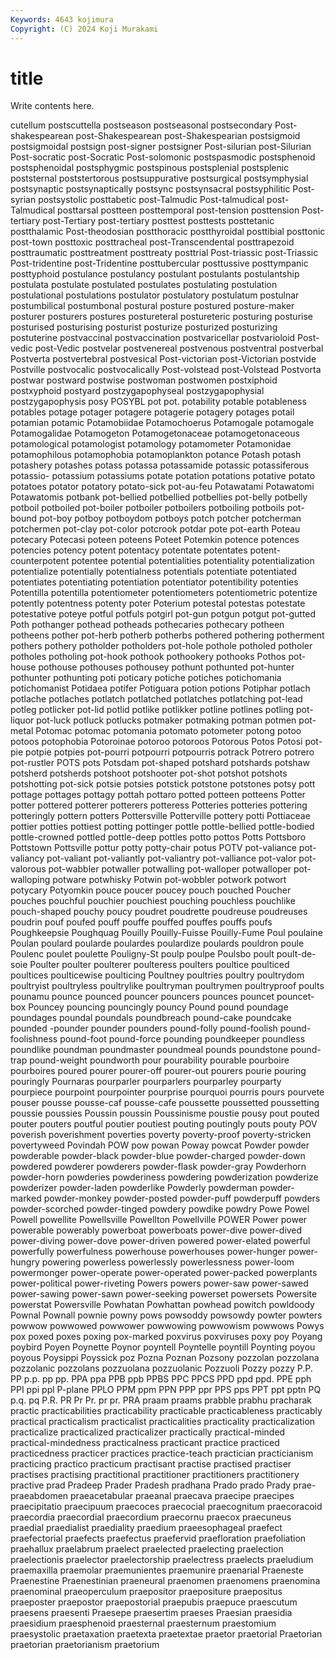 ```yaml
---
Keywords: 4643 kojimura
Copyright: (C) 2024 Koji Murakami
---
```


# title

Write contents here.



cutellum postscuttella postseason
postseasonal postsecondary Post-shakespearean post-Shakespearean post-Shakespearian postsigmoid postsigmoidal postsign post-signer postsigner
Post-silurian post-Silurian Post-socratic post-Socratic Post-solomonic postspasmodic postsphenoid postsphenoidal postsphygmic postspinous
postsplenial postsplenic poststernal poststertorous postsuppurative postsurgical postsymphysial postsynaptic postsynaptically postsync
postsynsacral postsyphilitic Post-syrian postsystolic posttabetic post-Talmudic Post-talmudical post-Talmudical posttarsal postteen
posttemporal post-tension posttension Post-tertiary post-Tertiary post-tertiary posttest posttests posttetanic postthalamic
Post-theodosian postthoracic postthyroidal posttibial posttonic post-town posttoxic posttracheal post-Transcendental posttrapezoid
posttraumatic posttreatment posttreaty posttrial Post-triassic post-Triassic Post-tridentine post-Tridentine posttubercular posttussive
posttympanic posttyphoid postulance postulancy postulant postulants postulantship postulata postulate postulated
postulates postulating postulation postulational postulations postulator postulatory postulatum postulnar postumbilical
postumbonal postural posture postured posture-maker posturer posturers postures postureteral postureteric
posturing posturise posturised posturising posturist posturize posturized posturizing postuterine postvaccinal
postvaccination postvaricellar postvarioloid Post-vedic post-Vedic postvelar postvenereal postvenous postventral postverbal
Postverta postvertebral postvesical Post-victorian post-Victorian postvide Postville postvocalic postvocalically Post-volstead
post-Volstead Postvorta postwar postward postwise postwoman postwomen postxiphoid postxyphoid postyard
postzygapophyseal postzygapophysial postzygapophysis posy POSYBL pot pot. potability potable potableness
potables potage potager potagere potagerie potagery potages potail potamian potamic
Potamobiidae Potamochoerus Potamogale potamogale Potamogalidae Potamogeton Potamogetonaceae potamogetonaceous potamological potamologist
potamology potamometer Potamonidae potamophilous potamophobia potamoplankton potance Potash potash potashery
potashes potass potassa potassamide potassic potassiferous potassio- potassium potassiums potate
potation potations potative potato potatoes potator potatory potato-sick pot-au-feu Potawatami
Potawatomi Potawatomis potbank pot-bellied potbellied potbellies pot-belly potbelly potboil potboiled
pot-boiler potboiler potboilers potboiling potboils pot-bound pot-boy potboy potboydom potboys
potch potcher potcherman potchermen pot-clay pot-color potcrook potdar pote pot-earth
Poteau potecary Potecasi poteen poteens Poteet Potemkin potence potences potencies
potency potent potentacy potentate potentates potent-counterpotent potentee potential potentialities potentiality
potentialization potentialize potentially potentialness potentials potentiate potentiated potentiates potentiating potentiation
potentiator potentibility potenties Potentilla potentilla potentiometer potentiometers potentiometric potentize potently
potentness potenty poter Poterium potestal potestas potestate potestative poteye potful
potfuls potgirl pot-gun potgun potgut pot-gutted Poth pothanger pothead potheads
pothecaries pothecary potheen potheens pother pot-herb potherb potherbs pothered pothering
potherment pothers pothery potholder potholders pot-hole pothole potholed potholer potholes
potholing pot-hook pothook pothookery pothooks Pothos pot-house pothouse pothouses pothousey
pothunt pothunted pot-hunter pothunter pothunting poti poticary potiche potiches potichomania
potichomanist Potidaea potifer Potiguara potion potions Potiphar potlach potlache potlaches
potlatch potlatched potlatches potlatching pot-lead potleg potlicker pot-lid potlid potlike
potlikker potline potlines potling pot-liquor pot-luck potluck potlucks potmaker potmaking
potman potmen pot-metal Potomac potomac potomania potomato potometer potong potoo
potoos potophobia Potoroinae potoroo potoroos Potorous Potos Potosi pot-pie potpie
potpies pot-pourri potpourri potpourris potrack Potrero potrero pot-rustler POTS pots
Potsdam pot-shaped potshard potshards potshaw potsherd potsherds potshoot potshooter pot-shot
potshot potshots potshotting pot-sick potsie potsies potstick potstone potstones potsy
pott pottage pottages pottagy pottah pottaro potted potteen potteens Potter
potter pottered potterer potterers potteress Potteries potteries pottering potteringly pottern
potters Pottersville Potterville pottery potti Pottiaceae pottier potties pottiest potting
pottinger pottle pottle-bellied pottle-bodied pottle-crowned pottled pottle-deep pottles potto pottos
Potts Pottsboro Pottstown Pottsville pottur potty potty-chair potus POTV pot-valiance
pot-valiancy pot-valiant pot-valiantly pot-valiantry pot-valliance pot-valor pot-valorous pot-wabbler potwaller potwalling
pot-walloper potwalloper pot-walloping potware potwhisky Potwin pot-wobbler potwork potwort potycary
Potyomkin pouce poucer poucey pouch pouched Poucher pouches pouchful pouchier
pouchiest pouching pouchless pouchlike pouch-shaped pouchy poucy poudret poudrette poudreuse
poudreuses poudrin pouf poufed pouff pouffe pouffed pouffes pouffs poufs
Poughkeepsie Poughquag Pouilly Pouilly-Fuisse Pouilly-Fume Poul poulaine Poulan poulard poularde
poulardes poulardize poulards pouldron poule Poulenc poulet poulette Pouligny-St poulp
poulpe Poulsbo poult poult-de-soie Poulter poulter poulterer poulteress poulters poultice
poulticed poultices poulticewise poulticing Poultney poultries poultry poultrydom poultryist poultryless
poultrylike poultryman poultrymen poultryproof poults pounamu pounce pounced pouncer pouncers
pounces pouncet pouncet-box Pouncey pouncing pouncingly pouncy Pound pound poundage
poundages poundal poundals poundbreach pound-cake poundcake pounded -pounder pounder pounders
pound-folly pound-foolish pound-foolishness pound-foot pound-force pounding poundkeeper poundless poundlike poundman
poundmaster poundmeal pounds poundstone pound-trap pound-weight poundworth pour pourability pourable
pourboire pourboires poured pourer pourer-off pourer-out pourers pourie pouring pouringly
Pournaras pourparler pourparlers pourparley pourparty pourpiece pourpoint pourpointer pourprise pourquoi
pourris pours pourvete pouser pousse pousse-caf pousse-cafe poussette poussetted poussetting
poussie poussies Poussin poussin Poussinisme poustie pousy pout pouted pouter
pouters poutful poutier poutiest pouting poutingly pouts pouty POV poverish
poverishment poverties poverty poverty-proof poverty-stricken povertyweed Povindah POW pow powan
Poway powcat Powder powder powderable powder-black powder-blue powder-charged powder-down powdered
powderer powderers powder-flask powder-gray Powderhorn powder-horn powderies powderiness powdering powderization
powderize powderizer powder-laden powderlike Powderly powderman powder-marked powder-monkey powder-posted powder-puff
powderpuff powders powder-scorched powder-tinged powdery powdike powdry Powe Powel Powell
powellite Powellsville Powellton Powellville POWER Power power powerable powerably powerboat
powerboats power-dive power-dived power-diving power-dove power-driven powered power-elated powerful powerfully
powerfulness powerhouse powerhouses power-hunger power-hungry powering powerless powerlessly powerlessness power-loom
powermonger power-operate power-operated power-packed powerplants power-political power-riveting Powers powers power-saw
power-sawed power-sawing power-sawn power-seeking powerset powersets Powersite powerstat Powersville Powhatan
Powhattan powhead powitch powldoody Pownal Pownall pownie powny pows powsoddy
powsowdy powter powters powwow powwowed powwower powwowing powwowism powwows Powys
pox poxed poxes poxing pox-marked poxvirus poxviruses poxy poy Poyang
poybird Poyen Poynette Poynor poyntell Poyntelle poyntill Poynting poyou poyous
Poysippi Poyssick poz Pozna Poznan Pozsony pozzolan pozzolana pozzolanic pozzolans
pozzuolana pozzuolanic Pozzuoli Pozzy pozzy P.P. PP p.p. pp pp.
PPA ppa PPB ppb PPBS PPC PPCS PPD ppd ppd.
PPE pph PPI ppi ppl P-plane PPLO PPM ppm PPN
PPP ppr PPS pps PPT ppt pptn PQ p.q. pq
P.R. PR Pr Pr. pr pr. PRA praam praams prabble
prabhu pracharak practic practicabilities practicability practicable practicableness practicably practical practicalism
practicalist practicalities practicality practicalization practicalize practicalized practicalizer practically practical-minded practical-mindedness
practicalness practicant practice practiced practicedness practicer practices practice-teach practician practicianism
practicing practico practicum practisant practise practised practiser practises practising practitional
practitioner practitioners practitionery practive prad Pradeep Prader Pradesh pradhana Prado
prado Prady prae- praeabdomen praeacetabular praeanal praecava praecipe praecipes praecipitatio
praecipuum praecoces praecocial praecognitum praecoracoid praecordia praecordial praecordium praecornu praecox
praecuneus praedial praedialist praediality praedium praeesophageal praefect praefectorial praefects praefectus
praefervid praefloration praefoliation praehallux praelabrum praelect praelected praelecting praelection praelectionis
praelector praelectorship praelectress praelects praeludium praemaxilla praemolar praemunientes praemunire praenarial
Praeneste Praenestine Praenestinian praeneural praenomen praenomens praenomina praenominal praeoperculum praepositor
praepositure praepositus praeposter praepostor praepostorial praepubis praepuce praescutum praesens praesenti
Praesepe praesertim praeses Praesian praesidia praesidium praesphenoid praesternal praesternum praestomium
praesystolic praetaxation praetexta praetextae praetor praetorial Praetorian praetorian praetorianism praetorium
